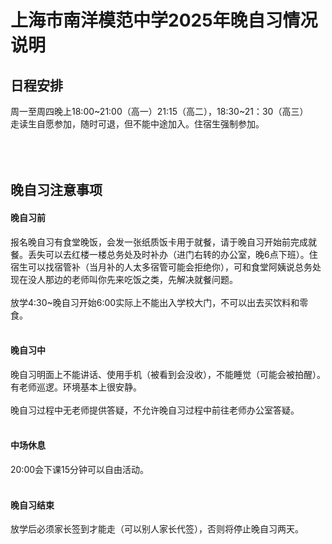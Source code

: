 # 上海市南洋模范中学2025年晚自习情况说明
## **日程安排**
周一至周四晚上18:00~21:00（高一）21:15（高二），18:30~21：30（高三）  
走读生自愿参加，随时可退，但不能中途加入。住宿生强制参加。<br> 
<br>
<br>
<br>

## **晚自习注意事项**
#### **晚自习前**
报名晚自习有食堂晚饭，会发一张纸质饭卡用于就餐，请于晚自习开始前完成就餐。丢失可以去红楼一楼总务处及时补办（进门右转的办公室，晚6点下班）。住宿生可以找宿管补（当月补的人太多宿管可能会拒绝你），可和食堂阿姨说总务处现在没人那边的老师叫你先来吃饭之类，先解决就餐问题。<br>
<br>
放学4:30~晚自习开始6:00实际上不能出入学校大门，不可以出去买饮料和零食。<br>
<br>

#### **晚自习中**
晚自习明面上不能讲话、使用手机（被看到会没收），不能睡觉（可能会被拍醒）。有老师巡逻。环境基本上很安静。<br>
<br>
晚自习过程中无老师提供答疑，不允许晚自习过程中前往老师办公室答疑。<br>
<br>

#### **中场休息**
20:00会下课15分钟可以自由活动。<br>
<br>

#### **晚自习结束**
放学后必须家长签到才能走（可以别人家长代签），否则将停止晚自习两天。

